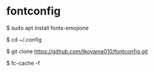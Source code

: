 # fontconfig

$ sudo apt install fonts-emojione

$ cd ~/.config

$ git clone https://github.com/tkoyama010/fontconfig.git

$ fc-cache -f
